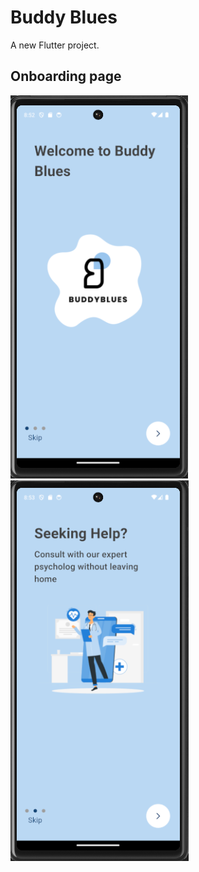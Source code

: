# Buddy Blues

A new Flutter project.

## Onboarding page
![Alt text](image.png)
![Alt text](image-1.png)

